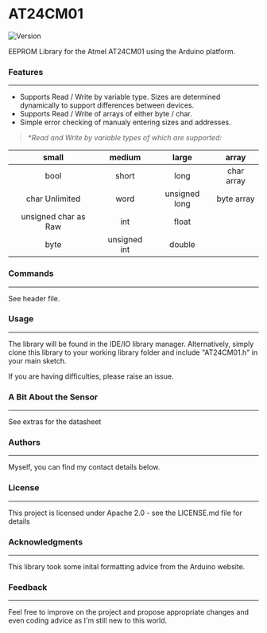 # AT24CM01
![Version](https://img.shields.io/badge/Version-v1.0.1-green.svg)

 EEPROM Library for the Atmel AT24CM01 using the Arduino platform.

### Features
---
* Supports Read / Write by variable type. Sizes are determined dynamically to support differences between devices.
* Supports Read / Write of arrays of either byte / char.
* Simple error checking of manualy entering sizes and addresses.

>**Read and Write by variable types of which are supported:*

|           small             |        medium       |      large           |    array     |
|           :---:             |        :---:        |      :---:           |      :---:   |
| bool                        | short               |  long                | char array   |
| char Unlimited              | word                |  unsigned long       | byte array   |
| unsigned char as Raw        | int                 |  float               |              |
| byte                        | unsigned int        |  double              |              |           


### Commands
---
See header file.

### Usage
---
The library will be found in the IDE/IO library manager. Alternatively, simply clone this library to your working library folder and include "AT24CM01.h" in your main sketch.

If you are having difficulties, please raise an issue.

### A Bit About the Sensor
---
See extras for the datasheet

### Authors
---
Myself, you can find my contact details below.

### License
---
This project is licensed under Apache 2.0 - see the LICENSE.md file for details

### Acknowledgments
----
This library took some inital formatting advice from the Arduino website.

### Feedback
---
Feel free to improve on the project and propose appropriate changes and even coding advice as I'm still new to this world.
